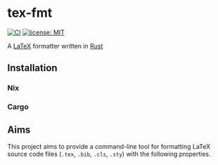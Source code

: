 # tex-fmt

[![CI](
https://github.com/wgunderwood/tex-fmt/actions/workflows/CI.yml/badge.svg)](
https://github.com/wgunderwood/tex-fmt/actions/workflows/flake.yml)
[![license: MIT](
https://shields.io/badge/license-MIT-blue.svg)](
https://mit-license.org/)

A [LaTeX](https://www.latex-project.org/)
formatter written in
[Rust](https://www.rust-lang.org/)

## Installation

### Nix

### Cargo

## Aims

This project aims to provide a command-line tool for formatting
LaTeX source code files (`.tex`, `.bib`, `.cls`, `.sty`)
with the following properties.
